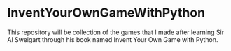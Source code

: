# InventYourOwnGameWithPython
This repository will be collection of the games that I made after
learning Sir Al Sweigart through his  book named Invent Your Own Game with Python.
